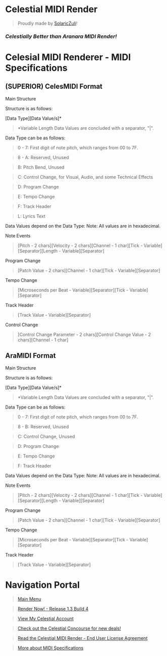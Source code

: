 # Celestial MIDI Render
> Proudly made by [SolaricZuli]()!

### *Celestially Better than Aranara MIDI Render!*

# Celesial MIDI Renderer - MIDI Specifications

## (SUPERIOR) CelesMIDI Format
Main Structure

Structure is as follows:

[Data Type][Data Value/s]*
>*Variable Length Data Values are concluded with a separator, "|".

Data Type can be as follows:

>0 - 7: First digit of note pitch, which ranges from 00 to 7F.

>8 - A: Reserved, Unused

>B: Pitch Bend, Unused

>C: Control Change, for Visual, Audio, and some Technical Effects

>D: Program Change

>E: Tempo Change

>F: Track Header

>L: Lyrics Text

Data Values depend on the Data Type: Note: All values are in hexadecimal.

Note Events

>[Pitch - 2 chars][Velocity - 2 chars][Channel - 1 char][Tick - Variable][Separator][Length - Variable][Separator]

Program Change

>[Patch Value - 2 chars][Channel - 1 char][Tick - Variable][Separator]

Tempo Change

>[Microseconds per Beat - Variable][Separator][Tick - Variable][Separator]

Track Header

>[Track Value - Variable][Separator]

Control Change

>[Control Change Parameter - 2 chars][Control Change Value - 2 chars][Channel - 1 char]


## AraMIDI Format
Main Structure

Structure is as follows:

[Data Type][Data Value/s]*
>*Variable Length Data Values are concluded with a separator, "|".

Data Type can be as follows:

>0 - 7: First digit of note pitch, which ranges from 00 to 7F.

>8 - B: Reserved, Unused

>C: Control Change, Unused

>D: Program Change

>E: Tempo Change

>F: Track Header

Data Values depend on the Data Type: Note: All values are in hexadecimal.

Note Events

>[Pitch - 2 chars][Velocity - 2 chars][Channel - 1 char][Tick - Variable][Separator][Length - Variable][Separator]

Program Change

>[Patch Value - 2 chars][Channel - 1 char][Tick - Variable][Separator]

Tempo Change

>[Microseconds per Beat - Variable][Separator][Tick - Variable][Separator]

Track Header

>[Track Value - Variable][Separator]

# Navigation Portal
> [Main Menu](https://daniferous.github.io/CelestialMIDIRender/)

> [Render Now! - Release 1.3 Build 4](https://daniferous.github.io/CelestialMIDIRender/render/CMR%20Release%201.3.html)

> [View My Celestial Account](https://daniferous.github.io/CelestialMIDIRender/account)

> [Check out the Celestial Concourse for new deals!](https://daniferous.github.io/CelestialMIDIRender/concourse)

> [Read the Celestial MIDI Render - End User License Agreement](https://daniferous.github.io/CelestialMIDIRender/EULA/)

> [More about MIDI Specifications](https://daniferous.github.io/CelestialMIDIRender/specs/)